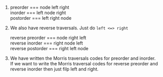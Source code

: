 1. preorder   === node left  right<br>
   inorder    === left node  right<br>
   postorder  === left right node<br>

2. We also have reverse traversals. Just do `left <=> right`

   reverse preorder  === node right left<br>
   reverse inorder   === right node left<br>
   reverse postorder === right left node<br>

3. We have written the Morris traversals codes for preorder and inorder.<br>
   If we want to write the Morris traversal codes for reverse preorder and reverse inorder then just filp left and right.
